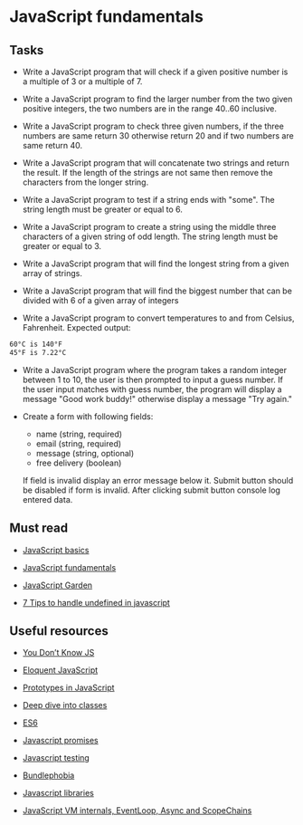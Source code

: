 # JavaScript fundamentals


## Tasks

- Write a JavaScript program that will check if a given positive number is a multiple of 3 or a multiple of 7.

- Write a JavaScript program to find the larger number from the two given positive integers, the two numbers are in the range 40..60 inclusive.

- Write a JavaScript program to check three given numbers, if the three numbers are same return 30 otherwise return 20 and if two numbers are same return 40.

- Write a JavaScript program that will concatenate two strings and return the result. If the length of the strings are not same then remove the characters from the longer string.

- Write a JavaScript program to test if a string ends with "some". The string length must be greater or equal to 6.

- Write a JavaScript program to create a string using the middle three characters of a given string of odd length. The string length must be greater or equal to 3.

- Write a JavaScript program that will find the longest string from a given array of strings.

- Write a JavaScript program that will find the biggest number that can be divided with 6 of a given array of integers

- Write a JavaScript program to convert temperatures to and from Celsius, Fahrenheit. Expected output:
```bash
60°C is 140°F
45°F is 7.22°C
```

- Write a JavaScript program where the program takes a random integer between 1 to 10, the user is then prompted to input a guess number. If the user input matches with guess number, the program will display a message "Good work buddy!" otherwise display a message "Try again."

- Create a form with following fields:
    - name (string, required)
    - email (string, required) 
    - message (string, optional)
    - free delivery (boolean) 

    If field is invalid display an error message below it. 
    Submit button should be disabled if form is invalid. After clicking submit button console log entered data.
       
## Must read

- [JavaScript basics](https://www.w3schools.com/js/default.asp)

- [JavaScript fundamentals](https://javascript.info/js)

- [JavaScript Garden](https://bonsaiden.github.io/JavaScript-Garden)

- [7 Tips to handle undefined in javascript](https://dmitripavlutin.com/7-tips-to-handle-undefined-in-javascript)

## Useful resources

 - [You Don’t Know JS](https://github.com/getify/You-Dont-Know-JS)
 
 - [Eloquent JavaScript](https://eloquentjavascript.net)
 
 - [Prototypes in JavaScript](https://hackernoon.com/prototypes-in-javascript-5bba2990e04b)
 
 - [Deep dive into classes](https://scotch.io/tutorials/better-javascript-with-es6-pt-ii-a-deep-dive-into-classes)
 
 - [ES6](http://marijnhaverbeke.nl/talks/es6_falsyvalues2015/#0)
  
 - [Javascript promises](https://developers.google.com/web/fundamentals/primers/promises)
  
 - [Javascript testing](https://www.sitepoint.com/javascript-testing-unit-functional-integration)
 
 - [Bundlephobia](https://bundlephobia.com)
 
 - [Javascript libraries](https://www.javascripting.com)

 - [JavaScript VM internals, EventLoop, Async and ScopeChains](https://www.youtube.com/watch?v=QyUFheng6J0)

